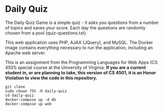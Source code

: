 Daily Quiz
==========
The Daily Quiz Game is a simple quiz - it asks you questions from a number of topics and saves your score. Each day the questions are randomly chosen from a pool (quiz-questions.txt).

This web application uses PHP, AJAX (JQuery), and MySQL. The Docker image contains everything necessary to run the application, including an Apache web server.

This is an assignment from the Programming Languages for Web Apps (CS 4501) special course at the University of Virginia. **If you are a current student in, or are planning to take, this version of CS 4501, it is an Honor Violation to view the code in this repository.**

```
git clone
sudo chown 755 -R daily-quiz
cd daily-quiz
docker-compose up -d db
docker-compose up web
```